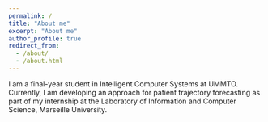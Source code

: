 ```yaml
---
permalink: /
title: "About me"
excerpt: "About me"
author_profile: true
redirect_from: 
  - /about/
  - /about.html
---
```


I am a final-year student in Intelligent Computer Systems at UMMTO. Currently, I am developing an approach for patient trajectory forecasting as part of my internship at the Laboratory of Information and Computer Science, Marseille University.
